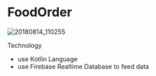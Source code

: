 # FoodOrder

![20180814_110255](https://user-images.githubusercontent.com/11191444/44071230-1a634f60-9fb2-11e8-98aa-b69e5c87e8f3.gif)

Technology
 - use Kotlin Language
 - use Firebase Realtime Database to feed data  
